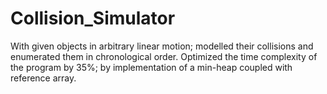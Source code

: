 # Collision_Simulator
With given objects in arbitrary linear motion; modelled their collisions and enumerated them in chronological order.  Optimized the time complexity of the program by 35%; by implementation of a min-heap coupled with reference array. 
